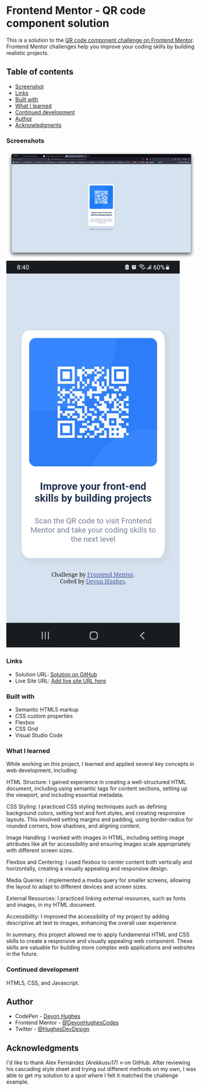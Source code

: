 # Frontend Mentor - QR code component solution

This is a solution to the [QR code component challenge on Frontend Mentor](https://www.frontendmentor.io/challenges/qr-code-component-iux_sIO_H). Frontend Mentor challenges help you improve your coding skills by building realistic projects. 

## Table of contents

  - [Screenshot](#screenshot)
  - [Links](#links)
  - [Built with](#built-with)
  - [What I learned](#what-i-learned)
  - [Continued development](#continued-development)
- [Author](#author)
- [Acknowledgments](#acknowledgments)

### Screenshots

![](./dtbrowserview.jpg)
![](./mobileview.jpg)

### Links

- Solution URL: [Solution on GitHub](https://github.com/DevonHughesCodes/QR-Component-Solution)
- Live Site URL: [Add live site URL here](https://your-live-site-url.com)

### Built with

- Semantic HTML5 markup
- CSS custom properties
- Flexbox
- CSS Grid
- Visual Studio Code

### What I learned


While working on this project, I learned and applied several key concepts in web development, including:

HTML Structure: I gained experience in creating a well-structured HTML document, including using semantic tags for content sections, setting up the viewport, and including essential metadata.

CSS Styling: I practiced CSS styling techniques such as defining background colors, setting text and font styles, and creating responsive layouts. This involved setting margins and padding, using border-radius for rounded corners, bow shadows, and aligning content.

Image Handling: I worked with images in HTML, including setting image attributes like alt for accessibility and ensuring images scale appropriately with different screen sizes.

Flexbox and Centering: I used flexbox to center content both vertically and horizontally, creating a visually appealing and responsive design.

Media Queries: I implemented a media query for smaller screens, allowing the layout to adapt to different devices and screen sizes.

External Resources: I practiced linking external resources, such as fonts and images, in my HTML document.

Accessibility: I improved the accessibility of my project by adding descriptive alt text to images, enhancing the overall user experience.

In summary, this project allowed me to apply fundamental HTML and CSS skills to create a responsive and visually appealing web component. These skills are valuable for building more complex web applications and websites in the future.

### Continued development

HTML5, CSS, and Javascript.

## Author

- CodePen - [Devon Hughes](https://codepen.io/Devon-Hughes-the-decoder)
- Frontend Mentor - [@DevonHughesCodes](https://www.frontendmentor.io/profile/DevonHughesCodes)
- Twitter - [@HughesDevDesign](https://twitter.com/HughesDevDesign)

## Acknowledgments

I'd like to thank Alex Fernández *(Arekkusu17)* <-on GitHub. After reviewing his cascading style sheet and trying out different methods on my own, I was able to get my solution to a spot where I felt it matched the challenge example.
